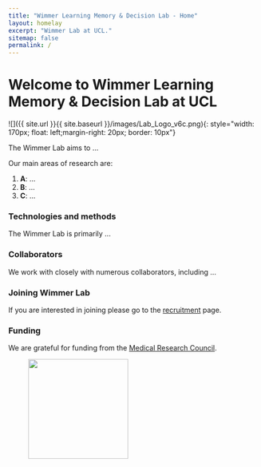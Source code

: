 ```yaml
---
title: "Wimmer Learning Memory & Decision Lab - Home"
layout: homelay
excerpt: "Wimmer Lab at UCL."
sitemap: false
permalink: /
---
```


# Welcome to Wimmer Learning Memory & Decision Lab at UCL


![]({{ site.url }}{{ site.baseurl }}/images/Lab_Logo_v6c.png){: style="width: 170px; float: left;margin-right: 20px; border: 10px"}


The Wimmer Lab aims to ... 


Our main areas of research are:

1. **A**: ...
2. **B**: ...
3. **C**: ...

### Technologies and methods
The Wimmer Lab is primarily ...

### Collaborators
We work with closely with numerous collaborators, including ...

### Joining Wimmer Lab
If you are interested in joining please go to the [recruitment](recruitment) page.

### Funding
We are grateful for funding from the [Medical Research Council](https://www.ukri.org/councils/mrc/).

<figure class="third">
<img src="{{ site.url }}{{ site.baseurl }}/images/logopic/Logo_NIMH.png" style="width: 200px">






